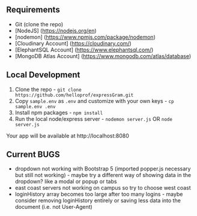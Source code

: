 ## Requirements 

- Git (clone the repo)
- [NodeJS] (https://nodejs.org/en)
- [nodemon] (https://www.npmjs.com/package/nodemon)
- [Cloudinary Account] (https://cloudinary.com/)
- [ElephantSQL Account] (https://www.elephantsql.com/)
- [MongoDB Atlas Account] (https://www.mongodb.com/atlas/database) 

## Local Development

1. Clone the repo - `git clone https://github.com/helloprof/expressGram.git`
2. Copy `sample.env` as `.env` and customize with your own keys - `cp sample.env .env`
3. Install npm packages - `npm install`
4. Run the local node/express server - `nodemon server.js` OR `node server.js`

Your app will be available at http://localhost:8080

## Current BUGS
- dropdown not working with Bootstrap 5 (imported popper.js necessary but still not working) - maybe try a different way of showing data in the dropdown? like a modal or popup or tabs
- east coast servers not working on campus so try to choose west coast
- loginHistory array becomes too large after too many logins - maybe consider removing loginHistory entirely or saving less data into the document (i.e. not User-Agent)